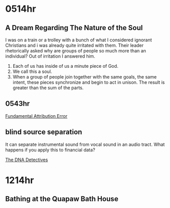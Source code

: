 # 0514hr

## A Dream Regarding The Nature of the Soul

I was on a train or a trolley with a bunch of what I considered ignorant Christians and i was already quite irritated with them. Their leader rhetorically asked why are groups of people so much more than an individual? Out of irritation I answered him. 

1. Each of us has inside of us a minute piece of God. 
2. We call this a soul. 
3. When a group of people join together with the same goals, the same intent, these pieces synchronize and begin to act in unison. The result is greater than the sum of the parts. 

## 0543hr

[Fundamental Attribution Error](https://www.nirandfar.com/2018/09/fundamental-attribution-error.html)

## blind source separation

It can separate instrumental sound from vocal sound in an audio tract. What happens if you apply this to financial data?

[The DNA Detectives](https://mosaicscience.com/story/dna-detectives-cancer-genomics-mutational-signatures-mutographs)

# 1214hr
## Bathing at the Quapaw Bath House

